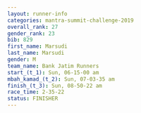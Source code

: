 ```yaml
---
layout: runner-info 
categories: mantra-summit-challenge-2019 
overall_rank: 27
gender_rank: 23
bib: 829
first_name: Marsudi
last_name: Marsudi
gender: M
team_name: Bank Jatim Runners
start_(t_1): Sun, 06-15-00 am
mbah_kamad_(t_2): Sun, 07-03-35 am
finish_(t_3): Sun, 08-50-22 am
race_time: 2-35-22
status: FINISHER
---
```

